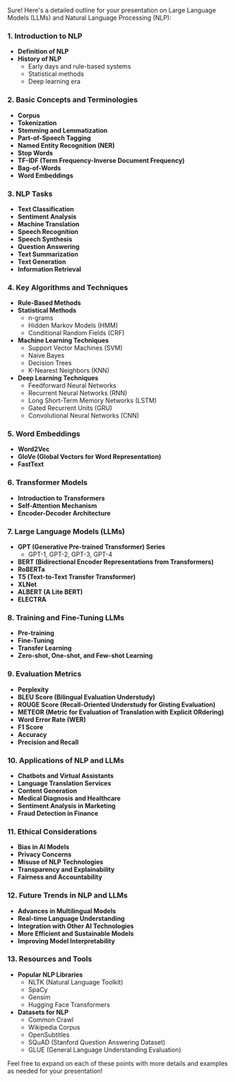 Sure! Here's a detailed outline for your presentation on Large Language Models (LLMs) and Natural Language Processing (NLP):

### 1. Introduction to NLP
- **Definition of NLP**
- **History of NLP**
  - Early days and rule-based systems
  - Statistical methods
  - Deep learning era

### 2. Basic Concepts and Terminologies
- **Corpus**
- **Tokenization**
- **Stemming and Lemmatization**
- **Part-of-Speech Tagging**
- **Named Entity Recognition (NER)**
- **Stop Words**
- **TF-IDF (Term Frequency-Inverse Document Frequency)**
- **Bag-of-Words**
- **Word Embeddings**

### 3. NLP Tasks
- **Text Classification**
- **Sentiment Analysis**
- **Machine Translation**
- **Speech Recognition**
- **Speech Synthesis**
- **Question Answering**
- **Text Summarization**
- **Text Generation**
- **Information Retrieval**

### 4. Key Algorithms and Techniques
- **Rule-Based Methods**
- **Statistical Methods**
  - n-grams
  - Hidden Markov Models (HMM)
  - Conditional Random Fields (CRF)
- **Machine Learning Techniques**
  - Support Vector Machines (SVM)
  - Naive Bayes
  - Decision Trees
  - K-Nearest Neighbors (KNN)
- **Deep Learning Techniques**
  - Feedforward Neural Networks
  - Recurrent Neural Networks (RNN)
  - Long Short-Term Memory Networks (LSTM)
  - Gated Recurrent Units (GRU)
  - Convolutional Neural Networks (CNN)

### 5. Word Embeddings
- **Word2Vec**
- **GloVe (Global Vectors for Word Representation)**
- **FastText**

### 6. Transformer Models
- **Introduction to Transformers**
- **Self-Attention Mechanism**
- **Encoder-Decoder Architecture**

### 7. Large Language Models (LLMs)
- **GPT (Generative Pre-trained Transformer) Series**
  - GPT-1, GPT-2, GPT-3, GPT-4
- **BERT (Bidirectional Encoder Representations from Transformers)**
- **RoBERTa**
- **T5 (Text-to-Text Transfer Transformer)**
- **XLNet**
- **ALBERT (A Lite BERT)**
- **ELECTRA**

### 8. Training and Fine-Tuning LLMs
- **Pre-training**
- **Fine-Tuning**
- **Transfer Learning**
- **Zero-shot, One-shot, and Few-shot Learning**

### 9. Evaluation Metrics
- **Perplexity**
- **BLEU Score (Bilingual Evaluation Understudy)**
- **ROUGE Score (Recall-Oriented Understudy for Gisting Evaluation)**
- **METEOR (Metric for Evaluation of Translation with Explicit ORdering)**
- **Word Error Rate (WER)**
- **F1 Score**
- **Accuracy**
- **Precision and Recall**

### 10. Applications of NLP and LLMs
- **Chatbots and Virtual Assistants**
- **Language Translation Services**
- **Content Generation**
- **Medical Diagnosis and Healthcare**
- **Sentiment Analysis in Marketing**
- **Fraud Detection in Finance**

### 11. Ethical Considerations
- **Bias in AI Models**
- **Privacy Concerns**
- **Misuse of NLP Technologies**
- **Transparency and Explainability**
- **Fairness and Accountability**

### 12. Future Trends in NLP and LLMs
- **Advances in Multilingual Models**
- **Real-time Language Understanding**
- **Integration with Other AI Technologies**
- **More Efficient and Sustainable Models**
- **Improving Model Interpretability**

### 13. Resources and Tools
- **Popular NLP Libraries**
  - NLTK (Natural Language Toolkit)
  - SpaCy
  - Gensim
  - Hugging Face Transformers
- **Datasets for NLP**
  - Common Crawl
  - Wikipedia Corpus
  - OpenSubtitles
  - SQuAD (Stanford Question Answering Dataset)
  - GLUE (General Language Understanding Evaluation)

Feel free to expand on each of these points with more details and examples as needed for your presentation!